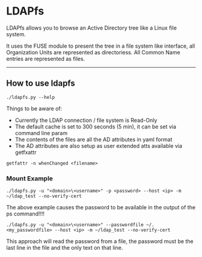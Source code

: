 # LDAPfs

LDAPfs allows you to browse an Active Directory tree like a Linux file system.

It uses the FUSE module to present the tree in a file system like interface, all Organization
Units are represented as directoriess. All Common Name entries are represented as files.

---


## How to use ldapfs

```
./ldapfs.py --help
```

Things to be aware of:
- Currently the LDAP connection / file system is Read-Only
- The default cache is set to 300 seconds (5 min), it can be set via command line param
- The contents of the files are all the AD attributes in yaml format
- The AD attributes are also setup as user extended atts available via getfxattr
```
getfattr -n whenChanged <filename>
```


### Mount Example

```
./ldapfs.py -u "<domain>\<username>" -p <password> --host <ip> -m ~/ldap_test --no-verify-cert
```

The above example causes the password to be available in the output of the ps command!!!!

```
./ldapfs.py -u "<domain>\<username>" --passwordfile ~/.<my_passwordfile> --host <ip> -m ~/ldap_test --no-verify-cert
```

This approach will read the password from a file, the password must be the last line in the file and the only
text on that line.
